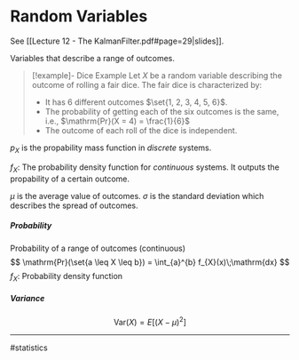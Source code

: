 # Random Variables
See [[Lecture 12 - The KalmanFilter.pdf#page=29|slides]].

Variables that describe a range of outcomes.

>[!example]- Dice Example
>Let $X$ be a random variable describing the outcome of rolling a fair dice. The fair dice is characterized by:
>- It has $6$ different outcomes $\set{1, 2, 3, 4, 5, 6}$.
>- The probability of getting each of the six outcomes is the same, i.e., $\mathrm{Pr}(X = 4) = \frac{1}{6}$
>- The outcome of each roll of the dice is independent.

$p_{X}$ is the propability mass function in *discrete* systems.

$f_{X}$: The probability density function for *continuous* systems. It outputs the propability of a certain outcome.

$\mu$ is the average value of outcomes.
$\sigma$ is the standard deviation which describes the spread of outcomes.

##### Probability
Probability of a range of outcomes (continuous)
$$
\mathrm{Pr}(\set{a \leq X \leq b}) = \int_{a}^{b} f_{X}(x)\;\mathrm{dx}
$$
$f_{X}$: Probability density function

##### Variance
$$
\mathrm{Var}(X) = E[(X - \mu)^2]
$$


---
#statistics
